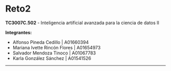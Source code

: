 # Reto2

**TC3007C.502** - Inteligencia artificial avanzada para la ciencia de datos II

**Integrantes:**

* Alfonso Pineda Cedillo | A01660394
* Mariana Ivette Rincón Flores | A01654973
* Salvador Mendoza Tinoco	| A01067783
* Karla González Sánchez	 | A01541526

---
